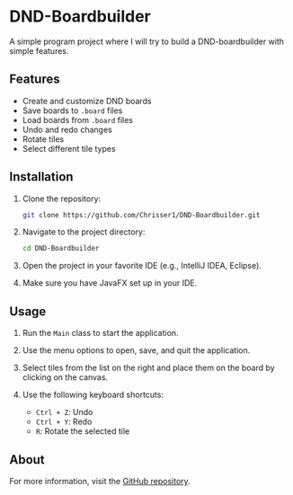 # DND-Boardbuilder

A simple program project where I will try to build a DND-boardbuilder with simple features.

## Features

- Create and customize DND boards
- Save boards to `.board` files
- Load boards from `.board` files
- Undo and redo changes
- Rotate tiles
- Select different tile types

## Installation

1. Clone the repository:
    ```sh
    git clone https://github.com/Chrisser1/DND-Boardbuilder.git
    ```

2. Navigate to the project directory:
    ```sh
    cd DND-Boardbuilder
    ```

3. Open the project in your favorite IDE (e.g., IntelliJ IDEA, Eclipse).

4. Make sure you have JavaFX set up in your IDE.

## Usage

1. Run the `Main` class to start the application.

2. Use the menu options to open, save, and quit the application.

3. Select tiles from the list on the right and place them on the board by clicking on the canvas.

4. Use the following keyboard shortcuts:
    - `Ctrl + Z`: Undo
    - `Ctrl + Y`: Redo
    - `R`: Rotate the selected tile

## About

For more information, visit the [GitHub repository](https://github.com/Chrisser1/DND-Boardbuilder.git).
